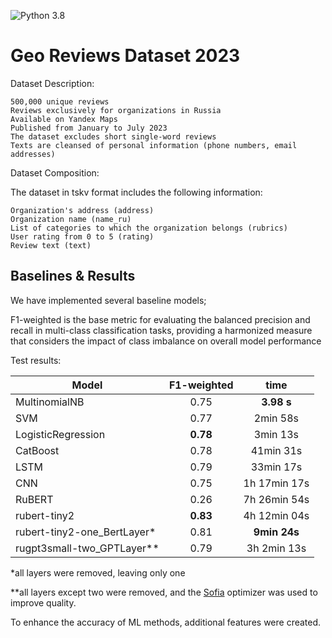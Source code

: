 ![Python 3.8](https://img.shields.io/badge/python-3.8-green.svg)

# Geo Reviews Dataset 2023
Dataset Description:

    500,000 unique reviews
    Reviews exclusively for organizations in Russia
    Available on Yandex Maps
    Published from January to July 2023
    The dataset excludes short single-word reviews
    Texts are cleansed of personal information (phone numbers, email addresses)

Dataset Composition:

The dataset in tskv format includes the following information:

    Organization's address (address)
    Organization name (name_ru)
    List of categories to which the organization belongs (rubrics)
    User rating from 0 to 5 (rating)
    Review text (text)


## Baselines & Results
We have implemented several baseline models; 

F1-weighted is the base metric for evaluating the balanced precision and recall in multi-class classification tasks, providing a harmonized measure that considers the impact of class imbalance on overall model performance

Test results:

| Model | F1-weighted | time |
| ------ | :------: | :------: |
|MultinomialNB | 0.75 | **3.98 s** | 
|SVM | 0.77 |  2min 58s  | 
|LogisticRegression | **0.78**  |  3min 13s  |
|CatBoost | 0.78  |   41min 31s  |
|LSTM | 0.79  |   33min 17s  |
|CNN | 0.75  |   1h 17min 17s  |
|RuBERT | 0.26 | 7h 26min 54s | 
|rubert-tiny2 | **0.83** | 4h 12min 04s |
|rubert-tiny2-one_BertLayer* | 0.81 | **9min 24s** |
|rugpt3small-two_GPTLayer** | 0.79 | 3h 2min 13s |

*all layers were removed, leaving only one

**all layers except two were removed, and the [Sofia](https://arxiv.org/abs/2305.14342) optimizer was used to improve quality.

To enhance the accuracy of ML methods, additional features were created.

